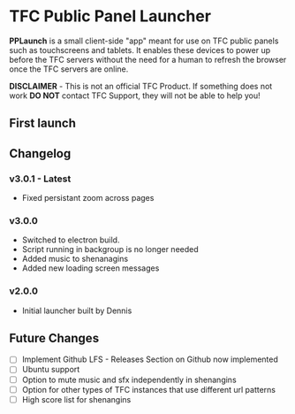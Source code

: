 # TFC Public Panel Launcher

**PPLaunch** is a small client-side "app" meant for use on TFC public panels such as touchscreens and tablets. It enables these devices to power up before the TFC servers without the need for a human to refresh the browser once the TFC servers are online.

**DISCLAIMER** - This is not an official TFC Product. If something does not work **DO NOT** contact TFC Support, they will not be able to help you!

## First launch

## Changelog

### v3.0.1 - **Latest**
- Fixed persistant zoom across pages

### v3.0.0
- Switched to electron build. 
- Script running in backgroup is no longer needed
- Added music to shenanagins
- Added new loading screen messages

### v2.0.0
- Initial launcher built by Dennis

## Future Changes
- [ ] Implement Github LFS - Releases Section on Github now implemented
- [ ] Ubuntu support
- [ ] Option to mute music and sfx independently in shenangins
- [ ] Option for other types of TFC instances that use different url patterns
- [ ] High score list for shenangins
